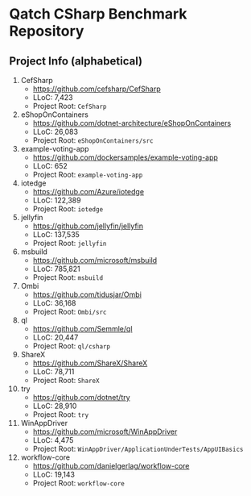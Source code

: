 # Qatch CSharp Benchmark Repository 

## Project Info (alphabetical)
1) CefSharp
    - https://github.com/cefsharp/CefSharp
    - LLoC: 7,423
    - Project Root: `CefSharp`
1) eShopOnContainers
    - https://github.com/dotnet-architecture/eShopOnContainers
    - LLoC: 26,083
    - Project Root: `eShopOnContainers/src`
1) example-voting-app
    - https://github.com/dockersamples/example-voting-app
    - LLoC: 652
    - Project Root: `example-voting-app`
1) iotedge
    - https://github.com/Azure/iotedge
    - LLoC: 122,389
    - Project Root: `iotedge`
1) jellyfin
    - https://github.com/jellyfin/jellyfin
    - LLoC: 137,535
    - Project Root: `jellyfin`
1) msbuild
    - https://github.com/microsoft/msbuild
    - LLoC: 785,821
    - Project Root: `msbuild`
1) Ombi
    - https://github.com/tidusjar/Ombi
    - LLoC: 36,168
    - Project Root: `Ombi/src`
1) ql
    - https://github.com/Semmle/ql
    - LLoC: 20,447
    - Project Root: `ql/csharp`
1) ShareX
    - https://github.com/ShareX/ShareX
    - LLoC: 78,711
    - Project Root: `ShareX`
1) try
    - https://github.com/dotnet/try
    - LLoC: 28,910
    - Project Root: `try`
1) WinAppDriver
    - https://github.com/microsoft/WinAppDriver
    - LLoC: 4,475
    - Project Root: `WinAppDriver/ApplicationUnderTests/AppUIBasics`
1) workflow-core
    - https://github.com/danielgerlag/workflow-core
    - LLoC: 19,143
    - Project Root: `workflow-core`
